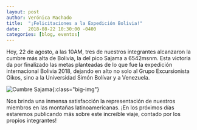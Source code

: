 ```yaml
---
layout: post
author: Verónica Machado
title:  "¡Felicitaciones a la Expedición Bolivia!"
date:   2018-08-22 10:30:00 -0400
categories: [blog, eventos]
---
```



Hoy, 22 de agosto, a las 10AM, tres de nuestros integrantes alcanzaron la cumbre más alta de Bolivia, la del pico Sajama a 6542msnm. Esta victoria da por finalizado las metas planteadas de lo que fue la expedición internacional Bolivia 2018, dejando en alto no solo al Grupo Excursionista Oikos, sino a la Universidad Simón Bolívar y a Venezuela. 

![Cumbre Sajama](http://gdurl.com/8ixm){:class="big-img"}

Nos brinda una inmensa satisfacción la representación de nuestros miembros en las montañas latinoamericanas. ¡En los próximos días estaremos publicando más sobre este increíble viaje, contado por los propios integrantes!